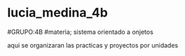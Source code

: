 # lucia_medina_4b
#GRUPO:4B
#materia; sistema orientado a onjetos 

aqui se organizaran  las practicas y proyectos  por unidades 
